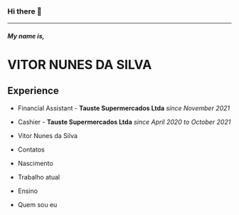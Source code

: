 ### Hi there 👋
---
##### My name is,

# VITOR NUNES DA SILVA

## Experience

- Financial Assistant - **Tauste Supermercados Ltda** _since November 2021_
- Cashier - **Tauste Supermercados Ltda** _since April 2020 to October 2021_

- Vitor Nunes da Silva
- Contatos
- Nascimento
- Trabalho atual
- Ensino
- Quem sou eu



<!--
**VitorNuness/VitorNuness** is a ✨ _special_ ✨ repository because its `README.md` (this file) appears on your GitHub profile.

Here are some ideas to get you started:

- 🔭 I’m currently working on ...
- 🌱 I’m currently learning ...
- 👯 I’m looking to collaborate on ...
- 🤔 I’m looking for help with ...
- 💬 Ask me about ...
- 📫 How to reach me: ...
- 😄 Pronouns: ...
- ⚡ Fun fact: ...
-->
